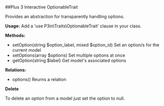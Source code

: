 ##Plus 3 Interactive OptionableTrait

Provides an abstraction for transparently handling options.

**Usage:**
Add a 'use P3in\Traits\OptionableTrait' clause in your class.

__Methods:__

* setOption(string $option_label, mixed $option_id)       Set an option/s for the current model
* setOptions(array $options)                              Set multiple options at once
* getOption(string $label)                                Get model's associated options

__Relations:__

* options()                                               Reurns a relation

__Delete__

To delete an option from a model just set the option to null.